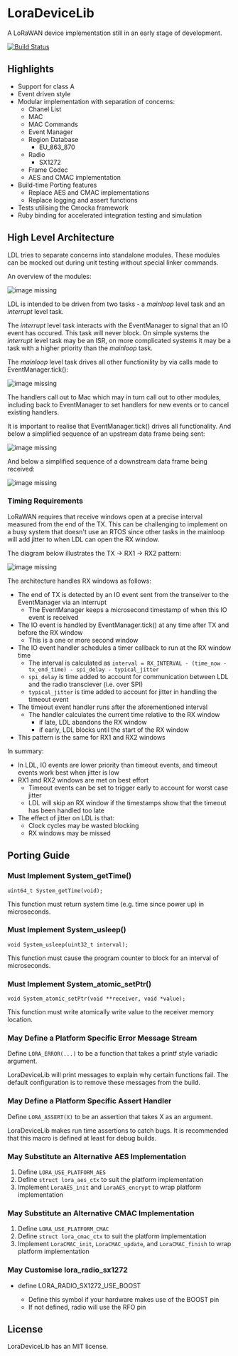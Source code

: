 LoraDeviceLib
=============

A LoRaWAN device implementation still in an early stage of development.

[![Build Status](https://travis-ci.org/cjhdev/lora_device_lib.svg?branch=master)](https://travis-ci.org/cjhdev/lora_device_lib)

## Highlights

- Support for class A
- Event driven style
- Modular implementation with separation of concerns:
    - Chanel List
    - MAC
    - MAC Commands
    - Event Manager
    - Region Database
        - EU_863_870
    - Radio
        - SX1272
    - Frame Codec
    - AES and CMAC implementation
- Build-time Porting features
    - Replace AES and CMAC implementations
    - Replace logging and assert functions
- Tests utilising the Cmocka framework
- Ruby binding for accelerated integration testing and simulation

## High Level Architecture

LDL tries to separate concerns into standalone modules. These modules can be mocked out during unit 
testing without special linker commands.

An overview of the modules:

![image missing](doc/plantuml/modules.png "LoraDeviceLib Modules")

LDL is intended to be driven from two tasks - a _mainloop_ level task and an _interrupt_ level task.

The _interrupt_ level task interacts with the EventManager to signal that an IO event has occured. This task will
never block. On simple systems the _interrupt_ level task may be an ISR, on more complicated systems it may be a task with a higher priority
than the _mainloop_ task.

The _mainloop_ level task drives all other functionility by via calls made to EventManager.tick():

![image missing](doc/plantuml/event_tick.png "EventManger Tick")

The handlers call out to Mac which may in turn call out to other modules, including back to EventManager
to set handlers for new events or to cancel existing handlers.

It is important to realise that EventManager.tick() drives all functionality. And below a simplified sequence 
of an upstream data frame being sent:

![image missing](doc/plantuml/tick_upstream.png "Upstream")

And below a simplified sequence of a downstream data frame being received:

![image missing](doc/plantuml/tick_downstream.png "Downstream")

### Timing Requirements

LoRaWAN requires that receive windows open at a precise interval measured
from the end of the TX. This can be challenging to implement on a busy system
that doesn't use an RTOS since other tasks in the mainloop will add
jitter to when LDL can open the RX window.

The diagram below illustrates the TX -> RX1 -> RX2 pattern:

![image missing](doc/plantuml/rx_windows.png "RX Timing")

The architecture handles RX windows as follows:

- The end of TX is detected by an IO event sent from the transeiver to the EventManager via an interrupt
    - The EventManager keeps a microsecond timestamp of when this IO event is received
- The IO event is handled by EventManager.tick() at any time after TX and before the RX window
    - This is a one or more second window
- The IO event handler schedules a timer callback to run at the RX window time
    - The interval is calculated as `interval = RX_INTERVAL - (time_now - tx_end_time) - spi_delay - typical_jitter`
    - `spi_delay` is time added to account for communication between LDL and the radio transciever (i.e. over SPI)
    - `typical_jitter` is time added to account for jitter in handling the timeout event
- The timeout event handler runs after the aforementioned interval
    - The handler calculates the current time relative to the RX window
        - if late, LDL abandons the RX window        
        - if early, LDL blocks until the start of the RX window
- This pattern is the same for RX1 and RX2 windows
    
In summary:

- In LDL, IO events are lower priority than timeout events, and timeout events work best when jitter is low
- RX1 and RX2 windows are met on best effort
    - Timeout events can be set to trigger early to account for worst case jitter
    - LDL will skip an RX window if the timestamps show that the timeout has been handled too late
- The effect of jitter on LDL is that:
    - Clock cycles may be wasted blocking
    - RX windows may be missed
    
## Porting Guide

### Must Implement System_getTime()

~~~
uint64_t System_getTime(void);
~~~

This function must return system time (e.g. time since power up) in microseconds.

### Must Implement System_usleep()

~~~
void System_usleep(uint32_t interval);
~~~

This function must cause the program counter to block for an interval of microseconds.

### Must Implement System_atomic_setPtr()

~~~
void System_atomic_setPtr(void **receiver, void *value);
~~~

This function must write atomically write value to the receiver memory location.

### May Define a Platform Specific Error Message Stream

Define `LORA_ERROR(...)` to be a function that takes a printf style variadic argument.

LoraDeviceLib will print messages to explain why certain functions fail. The
default configuration is to remove these messages from the build.

### May Define a Platform Specific Assert Handler

Define `LORA_ASSERT(X)` to be an assertion that takes X as an argument.

LoraDeviceLib makes run time assertions to catch bugs. It is recommended
that this macro is defined at least for debug builds.

### May Substitute an Alternative AES Implementation

1. Define `LORA_USE_PLATFORM_AES`
2. Define `struct lora_aes_ctx` to suit the platform implementation
3. Implement `LoraAES_init` and `LoraAES_encrypt` to wrap platform implementation

### May Substitute an Alternative CMAC Implementation

1. Define `LORA_USE_PLATFORM_CMAC`
2. Define `struct lora_cmac_ctx` to suit the platform implementation
3. Implement `LoraCMAC_init`, `LoraCMAC_update`, and `LoraCMAC_finish` to wrap platform implementation

### May Customise lora_radio_sx1272

- define LORA_RADIO_SX1272_USE_BOOST

    - Define this symbol if your hardware makes use of the BOOST pin
    - If not defined, radio will use the RFO pin

## License

LoraDeviceLib has an MIT license.
